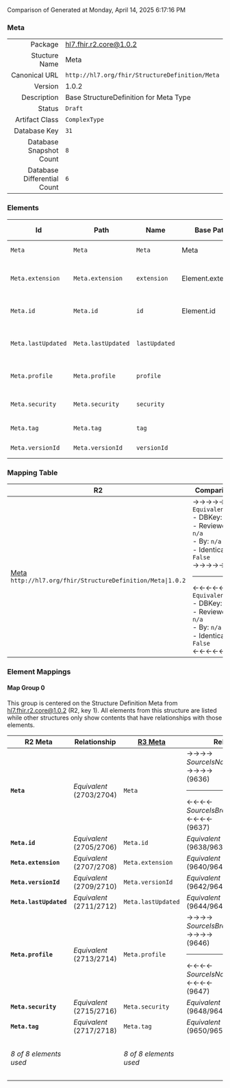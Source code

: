Comparison of 
Generated at Monday, April 14, 2025 6:17:16 PM

### Meta

|      |     |
| ---: | --- |
| Package | hl7.fhir.r2.core@1.0.2 |
| Stucture Name | Meta |
| Canonical URL | `http://hl7.org/fhir/StructureDefinition/Meta` |
| Version | 1.0.2 |
| Description | Base StructureDefinition for Meta Type |
| Status | `Draft` |
| Artifact Class | `ComplexType` |
| Database Key | `31` |
| Database Snapshot Count | `8` |
| Database Differential Count | `6` |

### Elements

| Id | Path | Name | Base Path | Short | Cardinality | Collated Type | Binding Strength | Binding Value Set |
| -- | ---- | ---- | --------- | ----- | ----------- | ------------- | ---------------- | ----------------- |
| `Meta` | `Meta` | `Meta` | Meta | Metadata about a resource | 0..* | Meta |  |  |
| `Meta.extension` | `Meta.extension` | `extension` | Element.extension | Additional Content defined by implementations | 0..* | Extension |  |  |
| `Meta.id` | `Meta.id` | `id` | Element.id | xml:id (or equivalent in JSON) | 0..1 | id |  |  |
| `Meta.lastUpdated` | `Meta.lastUpdated` | `lastUpdated` |  | When the resource version last changed | 0..1 | instant |  |  |
| `Meta.profile` | `Meta.profile` | `profile` |  | Profiles this resource claims to conform to | 0..* | uri |  |  |
| `Meta.security` | `Meta.security` | `security` |  | Security Labels applied to this resource | 0..* | Coding | `Extensible` | `http://hl7.org/fhir/ValueSet/security-labels` |
| `Meta.tag` | `Meta.tag` | `tag` |  | Tags applied to this resource | 0..* | Coding | `Example` |  |
| `Meta.versionId` | `Meta.versionId` | `versionId` |  | Version specific identifier | 0..1 | id |  |  |
### Mapping Table

| R2 | Comparison | R3 | Comparison | R4 | Comparison | R4B | Comparison | R5
| --- | --- | --- | --- | --- | --- | --- | --- | ---
| [Meta](/docs/R2/ComplexTypes/Meta.md)<br/> `http://hl7.org/fhir/StructureDefinition/Meta\|1.0.2` | →→→→→→→<br/>`Equivalent`<br/>- DBKey: `57`<br/>- Reviewed: `n/a`<br/>- By: `n/a`<br/>- Identical: `False`<br/>→→→→→→→<hr/>←←←←←←←<br/>`Equivalent`<br/>- DBKey: `227`<br/>- Reviewed: `n/a`<br/>- By: `n/a`<br/>- Identical: `False`<br/>←←←←←←←| [Meta](/docs/R3/ComplexTypes/Meta.md)<br/> `http://hl7.org/fhir/StructureDefinition/Meta\|3.0.2` | →→→→→→→<br/>`RelatedTo`<br/>- DBKey: `400`<br/>- Reviewed: `n/a`<br/>- By: `n/a`<br/>- Identical: `False`<br/>→→→→→→→<hr/>←←←←←←←<br/>`SourceIsBroaderThanTarget`<br/>- DBKey: `596`<br/>- Reviewed: `n/a`<br/>- By: `n/a`<br/>- Identical: `False`<br/>←←←←←←←| [Meta](/docs/R4/ComplexTypes/Meta.md)<br/> `http://hl7.org/fhir/StructureDefinition/Meta\|4.0.1` | →→→→→→→<br/>`Equivalent`<br/>- DBKey: `1351`<br/>- Reviewed: `n/a`<br/>- By: `n/a`<br/>- Identical: `False`<br/>→→→→→→→<hr/>←←←←←←←<br/>`Equivalent`<br/>- DBKey: `1352`<br/>- Reviewed: `n/a`<br/>- By: `n/a`<br/>- Identical: `False`<br/>←←←←←←←| [Meta](/docs/R4B/ComplexTypes/Meta.md)<br/> `http://hl7.org/fhir/StructureDefinition/Meta\|4.3.0` | →→→→→→→<br/>`Equivalent`<br/>- DBKey: `909`<br/>- Reviewed: `n/a`<br/>- By: `n/a`<br/>- Identical: `False`<br/>→→→→→→→<hr/>←←←←←←←<br/>`Equivalent`<br/>- DBKey: `1138`<br/>- Reviewed: `n/a`<br/>- By: `n/a`<br/>- Identical: `False`<br/>←←←←←←←| [Meta](/docs/R5/ComplexTypes/Meta.md)<br/> `http://hl7.org/fhir/StructureDefinition/Meta\|5.0.0` 

### Element Mappings


#### Map Group 0

This group is centered on the Structure Definition Meta from hl7.fhir.r2.core@1.0.2 (R2, key 1).
All elements from this structure are listed while other structures only show contents that have relationships with those elements.

| R2 Meta| Relationship | [R3 Meta](/docs/R3/ComplexTypes/Meta.md)| Relationship | [R4 Meta](/docs/R4/ComplexTypes/Meta.md)| Relationship | [R4B Meta](/docs/R4B/ComplexTypes/Meta.md)| Relationship | [R5 Meta](/docs/R5/ComplexTypes/Meta.md)
| --- | --- | --- | --- | --- | --- | --- | --- | ---
| **`Meta`**| _Equivalent_<br/>(2703/2704)| `Meta`| →→→→ _SourceIsNarrowerThanTarget_ →→→→ <br/>(9636)<hr/>←←←← _SourceIsBroaderThanTarget_ ←←←← <br/>(9637)| `Meta`| _Equivalent_<br/>(21046/21047)| `Meta`| _Equivalent_<br/>(36156/36157)| `Meta`
| **`Meta.id`**| _Equivalent_<br/>(2705/2706)| `Meta.id`| _Equivalent_<br/>(9638/9639)| `Meta.id`| _Equivalent_<br/>(21048/21049)| `Meta.id`| _Equivalent_<br/>(36158/36159)| `Meta.id`
| **`Meta.extension`**| _Equivalent_<br/>(2707/2708)| `Meta.extension`| _Equivalent_<br/>(9640/9641)| `Meta.extension`| _Equivalent_<br/>(21050/21051)| `Meta.extension`| _Equivalent_<br/>(36160/36161)| `Meta.extension`
| **`Meta.versionId`**| _Equivalent_<br/>(2709/2710)| `Meta.versionId`| _Equivalent_<br/>(9642/9643)| `Meta.versionId`| _Equivalent_<br/>(21052/21053)| `Meta.versionId`| _Equivalent_<br/>(36162/36163)| `Meta.versionId`
| **`Meta.lastUpdated`**| _Equivalent_<br/>(2711/2712)| `Meta.lastUpdated`| _Equivalent_<br/>(9644/9645)| `Meta.lastUpdated`| _Equivalent_<br/>(21054/21055)| `Meta.lastUpdated`| _Equivalent_<br/>(36164/36165)| `Meta.lastUpdated`
| **`Meta.profile`**| _Equivalent_<br/>(2713/2714)| `Meta.profile`| →→→→ _SourceIsBroaderThanTarget_ →→→→ <br/>(9646)<hr/>←←←← _SourceIsNarrowerThanTarget_ ←←←← <br/>(9647)| `Meta.profile`| _Equivalent_<br/>(21058/21059)| `Meta.profile`| _Equivalent_<br/>(36168/36169)| `Meta.profile`
| **`Meta.security`**| _Equivalent_<br/>(2715/2716)| `Meta.security`| _Equivalent_<br/>(9648/9649)| `Meta.security`| _Equivalent_<br/>(21060/21061)| `Meta.security`| _Equivalent_<br/>(36170/36171)| `Meta.security`
| **`Meta.tag`**| _Equivalent_<br/>(2717/2718)| `Meta.tag`| _Equivalent_<br/>(9650/9651)| `Meta.tag`| _Equivalent_<br/>(21062/21063)| `Meta.tag`| _Equivalent_<br/>(36172/36173)| `Meta.tag`
| *8 of 8 elements used* | | *8 of 8 elements used* | | *8 of 9 elements used* <br/>remaining elements:<br/>`Meta.source`| | *8 of 9 elements used* <br/>remaining elements:<br/>`Meta.source`| | *8 of 9 elements used* <br/>remaining elements:<br/>`Meta.source`

